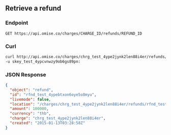 ## Retrieve a refund

### Endpoint

```
GET https://api.omise.co/charges/CHARGE_ID/refunds/REFUND_ID
```

### Curl

  ```sh
curl http://api.omise.co/charges/chrg_test_4ype2jynk2len88i4er/refunds/rfnd_test_4ypebtxon6oye5o8myu \
  -u skey_test_4ypcvnwzy9ob6gs89pn:
  ```


### JSON Response

```json
{
  "object": "refund",
  "id": "rfnd_test_4ypebtxon6oye5o8myu",
  "livemode": false,
  "location": "/charges/chrg_test_4ype2jynk2len88i4er/refunds/rfnd_test_4ypebtxon6oye5o8myu",
  "amount": 100000,
  "currency": "thb",
  "charge": "chrg_test_4ype2jynk2len88i4er",
  "created": "2015-01-13T03:28:58Z"
}

```
